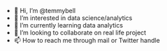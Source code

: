 - 👋 Hi, I’m @temmybell
- 👀 I’m interested in data science/analytics 
- 🌱 I’m currently learning data analytics 
- 💞️ I’m looking to collaborate on real life project 
- 📫 How to reach me through mail or Twitter handle 

<!---
temmybell/temmybell is a ✨ special ✨ repository because its `README.md` (this file) appears on your GitHub profile.
You can click the Preview link to take a look at your changes.
--->
